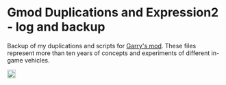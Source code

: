 # Gmod Duplications and Expression2 - log and backup

Backup of my duplications and scripts for [Garry's mod](https://gmod.facepunch.com/). These files represent more than ten years of concepts and experiments of different in-game vehicles.  

<div style="display: flex; flex-direction: row; justify-concent: center;">
<img src="https://upload.wikimedia.org/wikipedia/commons/thumb/9/97/Garry%27s_Mod_logo.svg/1200px-Garry%27s_Mod_logo.svg.png" style="width: 20%">
</div>
